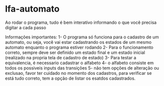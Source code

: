 # lfa-automato
Ao rodar o programa, tudo é bem interativo informando o que você precisa digitar a cada passo

Informações importantes:
1- O programa só funciona para o cadastro de um automato, ou seja, você vai estar cadastrando os estados de um mesmo automato enquanto o programa estiver rodando
2- Para o funcionamento correto, sempre deve ser definido um estado final e um estado inicial (realizado na propria tela de cadastro de estado)
3- Para testar a equivalencia, é necessario cadastrar o alfabeto
4- o alfabeto consiste em todos os possiveis inputs das transições
5- não tem opções de alteração ou exclusao, favor ter cuidado no momento dos cadastros, para verificar se está tudo correto, tem a opção de listar os esatdos cadastrados.


